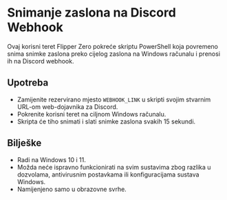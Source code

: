 # Snimanje zaslona na Discord Webhook

Ovaj korisni teret Flipper Zero pokreće skriptu PowerShell koja povremeno snima snimke zaslona preko cijelog zaslona na Windows računalu i prenosi ih na Discord webhook.

## Upotreba

- Zamijenite rezervirano mjesto `WEBHOOK_LINK` u skripti svojim stvarnim URL-om web-dojavnika za Discord.
- Pokrenite korisni teret na ciljnom Windows računalu.
- Skripta će tiho snimati i slati snimke zaslona svakih 15 sekundi.

## Bilješke

- Radi na Windows 10 i 11.
- Možda neće ispravno funkcionirati na svim sustavima zbog razlika u dozvolama, antivirusnim postavkama ili konfiguracijama sustava Windows.
- Namijenjeno samo u obrazovne svrhe.


